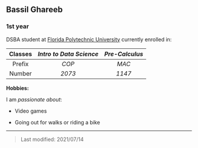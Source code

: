 ## Bassil Ghareeb

### 1st year

DSBA student at [Florida Polytechnic University](https://www.floridapoly.edu) currently enrolled in: 

| Classes  | _Intro to Data Science_ |  _Pre-Calculus_  |
|:--------:|:-----------------------:|:----------------:|
| Prefix   | *COP*                   |  *MAC*           |
| Number   | *2073*                  |  *1147*          |

**Hobbies:**

I am _passionate about_: 

- Video games

- Going out for walks or riding a bike

***

> Last modified: 2021/07/14
